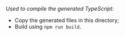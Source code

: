 *Used to compile the generated TypeScript:*

- Copy the generated files in this directory;
- Build using `npm run build`.
